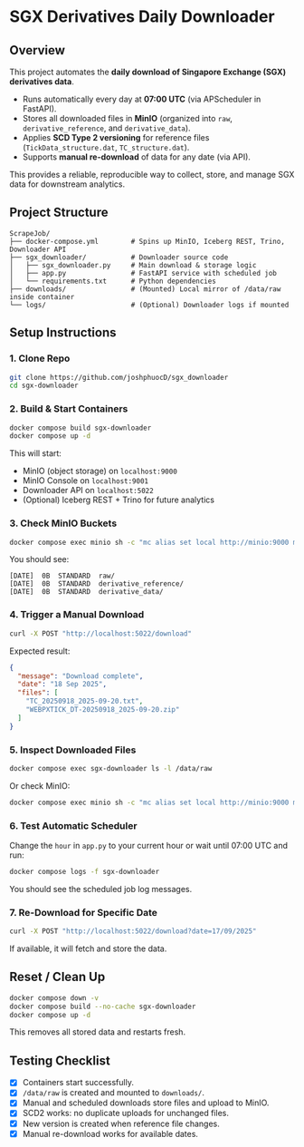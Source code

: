 # SGX Derivatives Daily Downloader

## Overview
This project automates the **daily download of Singapore Exchange (SGX) derivatives data**.

- Runs automatically every day at **07:00 UTC** (via APScheduler in FastAPI).
- Stores all downloaded files in **MinIO** (organized into `raw`, `derivative_reference`, and `derivative_data`).
- Applies **SCD Type 2 versioning** for reference files (`TickData_structure.dat`, `TC_structure.dat`).
- Supports **manual re-download** of data for any date (via API).

This provides a reliable, reproducible way to collect, store, and manage SGX data for downstream analytics.

## Project Structure

```
ScrapeJob/
├── docker-compose.yml        # Spins up MinIO, Iceberg REST, Trino, Downloader API
├── sgx_downloader/           # Downloader source code
│   ├── sgx_downloader.py     # Main download & storage logic
│   ├── app.py                # FastAPI service with scheduled job
│   └── requirements.txt      # Python dependencies
├── downloads/                # (Mounted) Local mirror of /data/raw inside container
└── logs/                     # (Optional) Downloader logs if mounted
```

## Setup Instructions

### 1. Clone Repo

```bash
git clone https://github.com/joshphuocD/sgx_downloader
cd sgx-downloader
```

### 2. Build & Start Containers

```bash
docker compose build sgx-downloader
docker compose up -d
```

This will start:
- MinIO (object storage) on `localhost:9000`
- MinIO Console on `localhost:9001`
- Downloader API on `localhost:5022`
- (Optional) Iceberg REST + Trino for future analytics

### 3. Check MinIO Buckets

```bash
docker compose exec minio sh -c "mc alias set local http://minio:9000 minio minio123 && mc ls --recursive local/datalake"
```

You should see:

```
[DATE]  0B  STANDARD  raw/
[DATE]  0B  STANDARD  derivative_reference/
[DATE]  0B  STANDARD  derivative_data/
```

### 4. Trigger a Manual Download

```bash
curl -X POST "http://localhost:5022/download"
```

Expected result:

```json
{
  "message": "Download complete",
  "date": "18 Sep 2025",
  "files": [
    "TC_20250918_2025-09-20.txt",
    "WEBPXTICK_DT-20250918_2025-09-20.zip"
  ]
}
```

### 5. Inspect Downloaded Files

```bash
docker compose exec sgx-downloader ls -l /data/raw
```

Or check MinIO:

```bash
docker compose exec minio sh -c "mc alias set local http://minio:9000 minio minio123 && mc ls --recursive local/datalake/raw"
```

### 6. Test Automatic Scheduler

Change the `hour` in `app.py` to your current hour or wait until 07:00 UTC and run:

```bash
docker compose logs -f sgx-downloader
```

You should see the scheduled job log messages.

### 7. Re-Download for Specific Date

```bash
curl -X POST "http://localhost:5022/download?date=17/09/2025"
```

If available, it will fetch and store the data.

## Reset / Clean Up

```bash
docker compose down -v
docker compose build --no-cache sgx-downloader
docker compose up -d
```

This removes all stored data and restarts fresh.

## Testing Checklist

- [x] Containers start successfully.
- [x] `/data/raw` is created and mounted to `downloads/`.
- [x] Manual and scheduled downloads store files and upload to MinIO.
- [x] SCD2 works: no duplicate uploads for unchanged files.
- [x] New version is created when reference file changes.
- [x] Manual re-download works for available dates.

